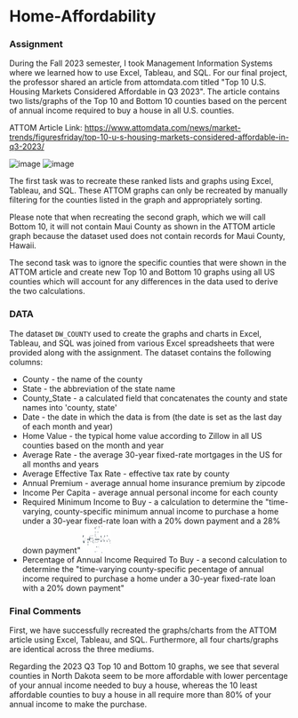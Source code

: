 # Home-Affordability
### Assignment
 During the Fall 2023 semester, I took Management Information Systems where we learned how to use Excel, Tableau, and SQL.
 For our final project, the professor shared an article from attomdata.com titled "Top 10 U.S. Housing Markets Considered Affordable in Q3 2023". The article contains two lists/graphs of the Top 10 and Bottom 10 counties based on the percent of annual income required to buy a house in all U.S. counties. 

ATTOM Article Link: https://www.attomdata.com/news/market-trends/figuresfriday/top-10-u-s-housing-markets-considered-affordable-in-q3-2023/

![image](https://www.attomdata.com/wp-content/uploads/2023/10/Top-10-Q3-2023-Affordability-Report-Affordable.png.webp)
![image](https://www.attomdata.com/wp-content/uploads/2023/10/Top-10-Q3-2023-Affordability-Report-Unaffordable.png.webp)

 The first task was to recreate these ranked lists and graphs using Excel, Tableau, and SQL. These ATTOM graphs can only be recreated by manually filtering for the counties listed in the graph and appropriately sorting.

 Please note that when recreating the second graph, which we will call Bottom 10, it will not contain Maui County as shown in the ATTOM article graph because the dataset used does not contain records for Maui County, Hawaii.

 The second task was to ignore the specific counties that were shown in the ATTOM article and create new Top 10 and Bottom 10 graphs using all US counties which will account for any differences in the data used to derive the two calculations.

### DATA
 The dataset `DW_COUNTY` used to create the graphs and charts in Excel, Tableau, and SQL was joined from various Excel spreadsheets that were provided along with the assignment.
 The dataset contains the following columns:
- County - the name of the county
- State - the abbreviation of the state name
- County_State - a calculated field that concatenates the county and state names into 'county, state'
- Date - the date in which the data is from (the date is set as the last day of each month and year)
- Home Value - the typical home value according to Zillow in all US counties based on the month and year
- Average Rate - the average 30-year fixed-rate mortgages in the US for all months and years
- Average Effective Tax Rate - effective tax rate by county 
- Annual Premium - average annual home insurance premium by zipcode
- Income Per Capita - average annual personal income for each county
- Required Minimum Income to Buy - a calculation to determine the "time-varying, county-specific minimum annual income to purchase a home under a 30-year fixed-rate loan with a 20% down payment and a 28% down payment"
  <img src="Miscellaneous/Minimum_Income_To_Purchase_Calculation.png" width="50" height="50">
- Percentage of Annual Income Required To Buy - a second calculation to determine the "time-varying county-specific pecentage of annual income required to purchase a home under a 30-year fixed-rate loan with a 20% down payment"

### Final Comments
First, we have successfully recreated the graphs/charts from the ATTOM article using Excel, Tableau, and SQL. Furthermore, all four charts/graphs are identical across the three mediums. 

Regarding the 2023 Q3 Top 10 and Bottom 10 graphs, we see that several counties in North Dakota seem to be more affordable with lower percentage of your annual income needed to buy a house, whereas the 10 least affordable counties to buy a house in all require more than 80% of your annual income to make the purchase.
